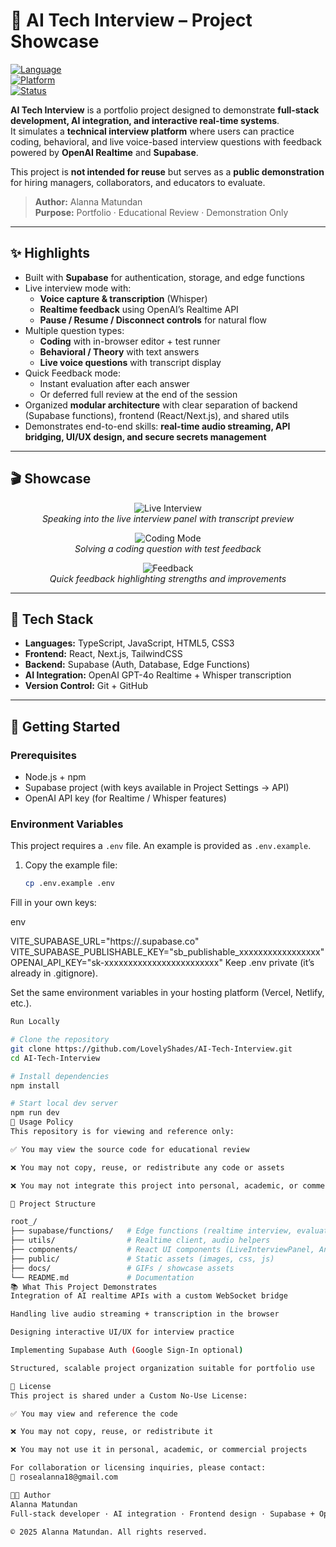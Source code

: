 # 🎤 AI Tech Interview – Project Showcase  

[![Language](https://img.shields.io/badge/Language-TypeScript-blue.svg)]()  
[![Platform](https://img.shields.io/badge/Platform-Web-orange.svg)]()  
[![Status](https://img.shields.io/badge/Status-Showcase-lightgrey.svg)]()  

**AI Tech Interview** is a portfolio project designed to demonstrate **full-stack development, AI integration, and interactive real-time systems**.  
It simulates a **technical interview platform** where users can practice coding, behavioral, and live voice-based interview questions with feedback powered by **OpenAI Realtime** and **Supabase**.  

This project is **not intended for reuse** but serves as a **public demonstration** for hiring managers, collaborators, and educators to evaluate.  

> **Author:** Alanna Matundan  
> **Purpose:** Portfolio · Educational Review · Demonstration Only  

---

## ✨ Highlights
- Built with **Supabase** for authentication, storage, and edge functions  
- Live interview mode with:
  - **Voice capture & transcription** (Whisper)  
  - **Realtime feedback** using OpenAI’s Realtime API  
  - **Pause / Resume / Disconnect controls** for natural flow  
- Multiple question types:
  - **Coding** with in-browser editor + test runner  
  - **Behavioral / Theory** with text answers  
  - **Live voice questions** with transcript display  
- Quick Feedback mode:
  - Instant evaluation after each answer  
  - Or deferred full review at the end of the session  
- Organized **modular architecture** with clear separation of backend (Supabase functions), frontend (React/Next.js), and shared utils  
- Demonstrates end-to-end skills: **real-time audio streaming, API bridging, UI/UX design, and secure secrets management**  

---

## 🎬 Showcase
<p align="center">
  <img src="docs/gifs/live_interview.gif" alt="Live Interview"><br>
  <em>Speaking into the live interview panel with transcript preview</em>
</p>

<p align="center">
  <img src="docs/gifs/coding_mode.gif" alt="Coding Mode"><br>
  <em>Solving a coding question with test feedback</em>
</p>

<p align="center">
  <img src="docs/gifs/feedback.gif" alt="Feedback"><br>
  <em>Quick feedback highlighting strengths and improvements</em>
</p>

---

## 🧰 Tech Stack
- **Languages:** TypeScript, JavaScript, HTML5, CSS3  
- **Frontend:** React, Next.js, TailwindCSS  
- **Backend:** Supabase (Auth, Database, Edge Functions)  
- **AI Integration:** OpenAI GPT-4o Realtime + Whisper transcription  
- **Version Control:** Git + GitHub  

---

## 🚀 Getting Started
### Prerequisites
- Node.js + npm  
- Supabase project (with keys available in Project Settings → API)  
- OpenAI API key (for Realtime / Whisper features)  

### Environment Variables
This project requires a `.env` file. An example is provided as `.env.example`.

1. Copy the example file:
   ```bash
   cp .env.example .env
Fill in your own keys:

env

VITE_SUPABASE_URL="https://<your-project-ref>.supabase.co"
VITE_SUPABASE_PUBLISHABLE_KEY="sb_publishable_xxxxxxxxxxxxxxxxx"
OPENAI_API_KEY="sk-xxxxxxxxxxxxxxxxxxxxxxxx"
Keep .env private (it’s already in .gitignore).

Set the same environment variables in your hosting platform (Vercel, Netlify, etc.).

 ```bash
Run Locally

# Clone the repository
git clone https://github.com/LovelyShades/AI-Tech-Interview.git
cd AI-Tech-Interview

# Install dependencies
npm install

# Start local dev server
npm run dev
📖 Usage Policy
This repository is for viewing and reference only:

✅ You may view the source code for educational review

❌ You may not copy, reuse, or redistribute any code or assets

❌ You may not integrate this project into personal, academic, or commercial work

🧱 Project Structure

root_/
├── supabase/functions/   # Edge functions (realtime interview, evaluation)
├── utils/                # Realtime client, audio helpers
├── components/           # React UI components (LiveInterviewPanel, AnswerPanel)
├── public/               # Static assets (images, css, js)
├── docs/                 # GIFs / showcase assets
└── README.md             # Documentation
📚 What This Project Demonstrates
Integration of AI realtime APIs with a custom WebSocket bridge

Handling live audio streaming + transcription in the browser

Designing interactive UI/UX for interview practice

Implementing Supabase Auth (Google Sign-In optional)

Structured, scalable project organization suitable for portfolio use

📄 License
This project is shared under a Custom No-Use License:

✅ You may view and reference the code

❌ You may not copy, reuse, or redistribute it

❌ You may not use it in personal, academic, or commercial projects

For collaboration or licensing inquiries, please contact:
📧 rosealanna18@gmail.com

👩‍💻 Author
Alanna Matundan
Full-stack developer · AI integration · Frontend design · Supabase + OpenAI bridging

© 2025 Alanna Matundan. All rights reserved.
